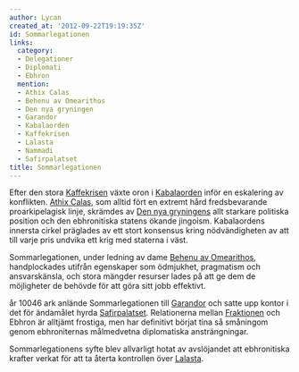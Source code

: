 ```yaml
---
author: Lycan
created_at: '2012-09-22T19:19:35Z'
id: Sommarlegationen
links:
  category:
  - Delegationer
  - Diplomati
  - Ebhron
  mention:
  - Athix Calas
  - Behenu av Omearithos
  - Den nya gryningen
  - Garandor
  - Kabalaorden
  - Kaffekrisen
  - Lalasta
  - Nammadi
  - Safirpalatset
title: Sommarlegationen
---
```


Efter den stora [Kaffekrisen] växte oron i [Kabalaorden] inför en eskalering av konflikten. [Athix
Calas], som alltid fört en extremt hård fredsbevarande proarkipelagisk linje, skrämdes av [Den nya
gryningens] allt starkare politiska position och den ebhronitiska statens ökande jingoism.
Kabalaordens innersta cirkel präglades av ett stort konsensus kring nödvändigheten av att till varje
pris undvika ett krig med staterna i väst.

Sommarlegationen, under ledning av dame [Behenu av Omearithos], handplockades utifrån egenskaper som
ödmjukhet, pragmatism och ansvarskänsla, och stora mängder resurser lades på att ge dem de
möjligheter de behövde för att göra sitt jobb effektivt.

år 10046 ark anlände Sommarlegationen till [Garandor] och satte upp kontor i det för ändamålet hyrda
[Safirpalatset]. Relationerna mellan [Fraktionen] och Ebhron är alltjämt frostiga, men har
definitivt börjat tina så småningom genom ebhroniternas målmedvetna diplomatiska ansträngningar.

Sommarlegationens syfte blev allvarligt hotat av avslöjandet att ebhronitiska krafter verkat för att
ta återta kontrollen över [Lalasta].

  [Kaffekrisen]: Kaffekrisen
  [Kabalaorden]: Kabalaorden
  [Athix Calas]: Athix_Calas
  [Den nya gryningens]: Den_nya_gryningen
  [Behenu av Omearithos]: Behenu_av_Omearithos
  [Garandor]: Garandor
  [Safirpalatset]: Safirpalatset
  [Fraktionen]: Nammadi
  [Lalasta]: Lalasta